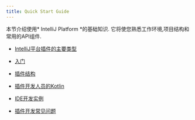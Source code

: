 ```yaml
---
title: Quick Start Guide
---
```


本节介绍使用* IntelliJ Platform *的基础知识.
它将使您熟悉工作环境,项目结构和常用的API组件.

* [IntelliJ平台插件的主要类型](basics/types_of_plugins.md)
* [入门](basics/getting_started.md)
* [插件结构](basics/plugin_structure.md)

* [插件开发人员的Kotlin](/tutorials/kotlin.md)
* [IDE开发实例](basics/ide_development_instance.md)
* [插件开发常见问题](faq.md)


